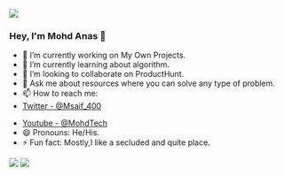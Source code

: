 ![](https://komarev.com/ghpvc/?username=m0hd197&color=green)
### Hey, I'm Mohd Anas 👋 


- 🔭 I’m currently working on My Own Projects.
- 🌱 I’m currently learning about algorithm.
- 👯 I’m looking to collaborate on ProductHunt.
- 💬 Ask me about resources where you can solve any type of problem.
- 📫 How to reach me: 
- [Twitter - @Msaif_400](https://twitter.com/Msaif_400)
<!-- - [Instagram - @m0hd197](https://www.instagram.com/m0hd197/) -->
- [Youtube - @MohdTech](https://www.youtube.com/c/MohdTech)
- 😄 Pronouns: He/His.
- ⚡ Fun fact: Mostly,I like a secluded and quite place.


<img src="https://github-readme-stats.vercel.app/api/top-langs/?username=Msaif-400&hide=java,html&title_color=ffffff&text_color=c9cacc&icon_color=2bbc8a&bg_color=1d1f21"/>
<img src="https://github-readme-stats.vercel.app/api?username=Msaif-400&&show_icons=true&title_color=ffffff&icon_color=bb2acf&text_color=daf7dc&bg_color=151515"/>

